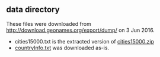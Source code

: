 ## data directory

These files were downloaded from http://download.geonames.org/export/dump/ on 3 Jun 2016.

 - cities15000.txt is the extracted version of [cities15000.zip](http://download.geonames.org/export/dump/cities15000.zip)
 - [countryInfo.txt](http://download.geonames.org/export/dump/countryInfo.txt) was downloaded as-is.

